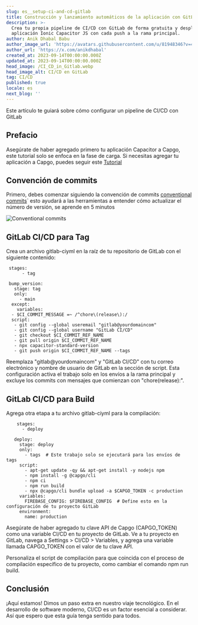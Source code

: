 ```yaml
---
slug: es__setup-ci-and-cd-gitlab
title: Construcción y lanzamiento automáticos de la aplicación con GitLab
description: >-
  Crea tu propia pipeline de CI/CD con GitLab de forma gratuita y despliega tu
  aplicación Ionic Capacitor JS con cada push a la rama principal.
author: Anik Dhabal Babu
author_image_url: 'https://avatars.githubusercontent.com/u/81948346?v=4'
author_url: 'https://x.com/anikdhabal'
created_at: 2023-09-14T00:00:00.000Z
updated_at: 2023-09-14T00:00:00.000Z
head_image: /CI_CD_in_Gitlab.webp
head_image_alt: CI/CD en GitLab
tag: CI/CD
published: true
locale: es
next_blog: ''
---
```


Este artículo te guiará sobre cómo configurar un pipeline de CI/CD con GitLab

## Prefacio

Asegúrate de haber agregado primero tu aplicación Capacitor a Capgo, este tutorial solo se enfoca en la fase de carga. Si necesitas agregar tu aplicación a Capgo, puedes seguir este [Tutorial](https://capgoapp/blog/update-your-capacitor-apps-seamlessly-using-capacitor-updater/)

## Convención de commits

Primero, debes comenzar siguiendo la convención de commits [conventional commits](https://wwwconventionalcommitsorg/en/v100/)\` esto ayudará a las herramientas a entender cómo actualizar el número de versión, se aprende en 5 minutos

![Conventional commits](/conventional_commitswebp)

## GitLab CI/CD para Tag

Crea un archivo gitlab-ciyml en la raíz de tu repositorio de GitLab con el siguiente contenido:

      
     stages:
          - tag

     bump_version:
       stage: tag
       only:
         - main
      except:
        variables:
      - $CI_COMMIT_MESSAGE =~ /^chore\(release\):/
      script:
       - git config --global useremail "gitlab@yourdomaincom"
       - git config --global username "GitLab CI/CD"
       - git checkout $CI_COMMIT_REF_NAME
       - git pull origin $CI_COMMIT_REF_NAME
       - npx capacitor-standard-version
       - git push origin $CI_COMMIT_REF_NAME --tags

Reemplaza "gitlab@yourdomaincom" y "GitLab CI/CD" con tu correo electrónico y nombre de usuario de GitLab en la sección de script. Esta configuración activa el trabajo solo en los envíos a la rama principal y excluye los commits con mensajes que comienzan con "chore(release):".

## GitLab CI/CD para Build

Agrega otra etapa a tu archivo gitlab-ciyml para la compilación:

        stages:
          - deploy

       deploy:
         stage: deploy
         only:
           - tags  # Este trabajo solo se ejecutará para los envíos de tags
         script:
           - apt-get update -qy && apt-get install -y nodejs npm
           - npm install -g @capgo/cli
           - npm ci
           - npm run build
           - npx @capgo/cli bundle upload -a $CAPGO_TOKEN -c production
         variables:
           FIREBASE_CONFIG: $FIREBASE_CONFIG  # Define esto en la configuración de tu proyecto GitLab
         environment:
           name: production

Asegúrate de haber agregado tu clave API de Capgo (CAPGO_TOKEN) como una variable CI/CD en tu proyecto de GitLab. Ve a tu proyecto en GitLab, navega a Settings > CI/CD > Variables, y agrega una variable llamada CAPGO_TOKEN con el valor de tu clave API.

Personaliza el script de compilación para que coincida con el proceso de compilación específico de tu proyecto, como cambiar el comando npm run build.

## Conclusión

¡Aquí estamos! Dimos un paso extra en nuestro viaje tecnológico. En el desarrollo de software moderno, CI/CD es un factor esencial a considerar. Así que espero que esta guía tenga sentido para todos.